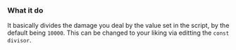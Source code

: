 ### What it do

It basically divides the damage you deal by the value set in the script, by the default being `10000`. This can be changed to your liking via editting the `const divisor`.
